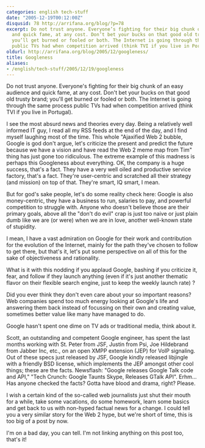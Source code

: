```yaml
---
categories: english tech-stuff
date: "2005-12-19T00:12:00Z"
disqusid: 78 http://arrifana.org/blog/?p=78
excerpt: Do not trust anyone. Everyone’s fighting for their big chunk of easy audience
  and quick fame, at any cost. Don’t bet your bucks on that good old trusty brand,
  you’ll get burned or fooled or both. The Internet is going through the same process
  public TVs had when competition arrived (think TVI if you live in Portugal).
oldurl: http://arrifana.org/blog/2005/12/googleness/
title: Googleness
aliases:
- /english/tech-stuff/2005/12/19/googleness
---
```


Do not trust anyone. Everyone's fighting for their big chunk of an easy audience and quick fame, at any cost. Don't bet your bucks on that good old trusty brand; you'll get burned or fooled or both. The Internet is going through the same process public TVs had when competition arrived (think TVI if you live in Portugal).

I see the most absurd news and theories every day. Being a relatively well informed IT guy, I read all my RSS feeds at the end of the day, and I find myself laughing most of the time. This whole "Ajaxified Web 2 bubble, Google is god don't argue, let's criticize the present and predict the future because we have a vision and have read the Web 2 meme map from Tim" thing has just gone too ridiculous. The extreme example of this madness is perhaps this Googleness about everything. OK, the company is a huge success, that's a fact. They have a very well oiled and productive service factory, that's a fact. They're user-centric and scratched all their strategy (and mission) on top of that. They're smart, IQ smart, I mean.

But for god's sake people, let's do some reality check here: Google is also money-centric, they have a business to run, salaries to pay, and powerful competition to struggle with. Anyone who doesn't believe those are their primary goals, above all the "don't do evil" crap is just too naive or just plain dumb like we are (or were) when we are in love, another well-known state of stupidity.

I mean, I have a vast admiration on Google for their work and contribution for the evolution of the Internet, mainly for the path they've chosen to follow to get there, but that's it, let's put some perspective on all of this for the sake of objectiveness and rationality.

What is it with this nodding if you applaud Google, bashing if you criticize it, fear, and follow if they launch anything (even if it's just another thematic flavor on their flexible search engine, just to keep the weekly launch rate) ?

Did you ever think they don't even care about your so important reasons? Web companies spend too much energy looking at Google's life and answering them back instead of focussing on their own and creating value, sometimes better value like many have managed to do. 

Google hasn't spent one dime on TV ads or traditional media, think about it.

Scott, an outstanding and competent Google engineer, has spent the last months working with St. Peter from JSF, Justin from Psi, Joe Hildebrand from Jabber Inc, etc., on an open XMPP extension (JEP) for VoIP signaling. Out of these specs just released by JSF, Google kindly released libjingle with a friendly BSD license, which implements the JEP amongst other cool things; these are the facts. Newsflash: "Google releases Google Talk code and API," "Tech Crunch: Google Taunts Skype, Releases GTalk API". Erhm… Has anyone checked the facts? Gotta have blood and drama, right? Please.

I wish a certain kind of the so-called web journalists just shut their mouth for a while, take some vacations, do some homework, learn some basics and get back to us with non-hyped factual news for a change.
I could tell you a very similar story for the Web 2 hype, but we're short of time, this is too big of a post by now.

I'm on a bad day, you can tell. I'm not linking anything on this post too, that's it!